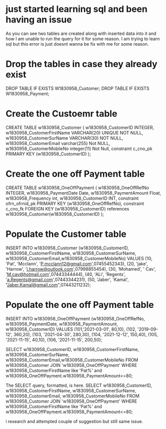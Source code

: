 
# just started learning sql and been having an issue

As you can see two tables are created along with inserted data into it and how I am unable to run the query for it for some reason. I am trying to learn sql but this error is just doesnt wanna be fix with me for some reason.

# Drop the tables in case they already exist
DROP TABLE IF EXISTS W1830958_Customer;
DROP TABLE IF EXISTS W1830958_Payment;

# Create the Custoemr table
CREATE TABLE w1830958_Customer
(
    w1830958_CustomerID     INTEGER,
    w1830958_CustomerFirstName      VARCHAR(20) UNIQUE NOT NULL,
    w1830958_CustomerSurName        VARCHAR(30) NOT NULL,
    w1830958_CustomerEmail  varchar(255) Not NULL,
    w1830958_CustomerMobileNo  integer(11) Not Null,
    constraint  c_cno_pk PRIMARY KEY (w1830958_CustomerID)
);

# Create the one off Payment table
CREATE TABLE w1830958_OneOffPayment
(
    w1830958_OneOffRefNo        INTEGER,
    w1830958_PaymentDate        Date,
    w1830958_PaymentAmount  Float,  
    w1830958_Frequency       int,
    w1830958_CustomerID     INT,
    constraint  ofrn_ofrnid_pk PRIMARY KEY (w1830958_OneOffRefNo),
    constraint  c_cno_fk FOREIGN KEY (w1830958_CustomerID) references w1830958_Customer(w1830958_CustomerID)
);

# Populate the Customer table
INSERT INTO 
w1830958_Customer (w1830958_CustomerID, w1830958_CustomerFirstName, w1830958_CustomerSurName, w1830958_CustomerEmail,w1830958_CustomerMobileNo)
VALUES
(10, 'Pat', 'Mcclann', 'P.mcclann12@gmail.com',07455452343),
(20, 'jake', 'Harrow', 'j.harrow@outlook.com',07998855454),
(30, 'Mohamed', ' Cav', 'M.cav@hotmail.com',07443344444),
(40, 'ALi', 'Regents', 'a.Regents@gmail.com',07443344231),
(50, 'Jaber', 'Kamal', "Jaber.Kamal@gmail.com",07443211232);

# Populate the one off Payment table
INSERT INTO 
w1830958_OneOffPayment (w1830958_OneOffRefNo, w1830958_PaymentDate, w1830958_PaymentAmount, w1830958_CustomerID)
VALUES
(101,'2021-03-01', 80,10),
(102, '2019-09-12', 360,20),
(103, '2021-04-30', 280,30),
(104, '2021-12-12', 150,40),
(105, '2021-11-15', 40,10),
(106, '2021-11-15', 200,50);
  
SELECT w1830958_CustomerID, w1830958_CustomerFirstName, w1830958_CustomerSurName, w1830958_CustomerEmail,w1830958_CustomerMobileNo FROM w1830958_Customer  JOIN 'w1830958_OneOffPayment' WHERE w1830958_CustomerFirstName like 'Pat%' and w1830958_OneOffPayment.w1830958_PaymentAmount<=80;



The SELECT query, formatted, is here.
SELECT w1830958_CustomerID, 
       w1830958_CustomerFirstName,
       w1830958_CustomerSurName,
       w1830958_CustomerEmail,
       w1830958_CustomerMobileNo
  FROM w1830958_Customer
  JOIN 'w1830958_OneOffPayment'
 WHERE w1830958_CustomerFirstName like 'Pat%'
   and w1830958_OneOffPayment.w1830958_PaymentAmount<=80;

i research and attempted couple of suggestion but still same issue.

        